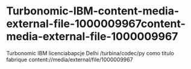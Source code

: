 # Turbonomic-IBM-content-media-external-file-1000009967content-media-external-file-1000009967
Turbonomic  IBM   licenciabapcje Delhi /turbina/codec/py  como titulo fabrique  content://media/external/file/1000009967
